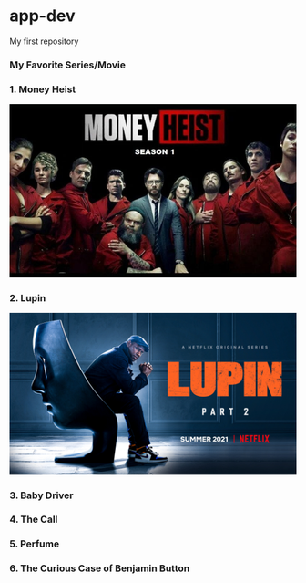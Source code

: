 # app-dev
My first repository

### **My Favorite Series/Movie**

### 1. Money Heist
![Money Heist](https://github.com/jhunmark13/app-dev/blob/main/1_EBRayJT4vgCBGBx7Nn9_6w%402x.jpg)
### 2. Lupin
![lupin](https://github.com/jhunmark13/app-dev/blob/main/LUPIN_S2_16X9_EN-US.jpg)
### 3. Baby Driver
### 4. The Call
### 5. Perfume
### 6. The Curious Case of Benjamin Button
